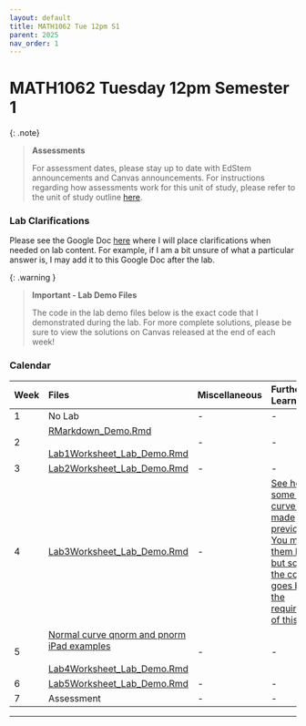 ```yaml
---
layout: default
title: MATH1062 Tue 12pm S1
parent: 2025
nav_order: 1
---
```


# MATH1062 Tuesday 12pm Semester 1

{: .note}
>**Assessments**
>
> For assessment dates, please stay up to date with EdStem announcements and Canvas announcements. For instructions regarding how assessments work for this unit of study, please refer to the unit of study outline [here](https://www.sydney.edu.au/units/MATH1062/2025-S1C-ND-CC).

### Lab Clarifications

Please see the Google Doc [here](https://docs.google.com/document/d/1DIRwpYW_Vb5_NOzz3a6VVBduekBLo4gaNGXOyaKoBO8/edit?usp=sharing) where I will place clarifications when needed on lab content. For example, if I am a bit unsure of what a particular answer is, I may add it to this Google Doc after the lab.

{: .warning }
> **Important - Lab Demo Files**
>
> The code in the lab demo files below is the exact code that I demonstrated during the lab. For more complete solutions, please be sure to view the solutions on Canvas released at the end of each week! 

### Calendar

Week | Files | Miscellaneous | Further Learning |
:---|:---|:---|:---|
1 | No Lab | - | - |
2 | [RMarkdown_Demo.Rmd](https://drive.google.com/file/d/1lGwhN674jxRPxGnHIm3mPxM_VKJnEN3a/view?usp=drive_link)<br><br>[Lab1Worksheet_Lab_Demo.Rmd](https://drive.google.com/file/d/1GgEOJs5JyuBajyUHx0QfhPr72wQAx5Tg/view?usp=drive_link) | - | - |
3 | [Lab2Worksheet_Lab_Demo.Rmd](https://drive.google.com/file/d/1c_tksnqH7Vc_DyeXY_WWdmVGtTj8GZ3U/view?usp=drive_link) | - | - |
4 | [Lab3Worksheet_Lab_Demo.Rmd](https://drive.google.com/file/d/1zOS0z_3RJjvh8JI30Q3wOHZwgFKkRD2z/view?usp=drive_link) | - | [See here for some normal curve slides I made previously. You may find them helpful, but some of the content goes beyond the requirements of this unit](https://drive.google.com/file/d/1VsoHFO7EpN8TcJYjBE7vxpVVffeZS0jI/view?usp=drive_link)|
5 | [Normal curve qnorm and pnorm iPad examples](https://drive.google.com/file/d/1YgtLT9Y1wkreQToPUEibYdH6W5A4W1zJ/view?usp=drive_link)<br><br>[Lab4Worksheet_Lab_Demo.Rmd](https://drive.google.com/file/d/1gY1LTu68tpzUUtrAHvOt7NgyXsqvbtEG/view?usp=drive_link) | - | - |
6 | [Lab5Worksheet_Lab_Demo.Rmd](https://drive.google.com/file/d/1sJls7XmaE4gimtZeyd4EnjZrflkjQ4O8/view?usp=drive_link) | - | - |
7 | Assessment | - | - |


----
